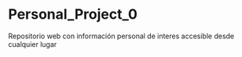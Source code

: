 # Personal_Project_0
Repositorio web con información personal de interes accesible desde cualquier lugar 

